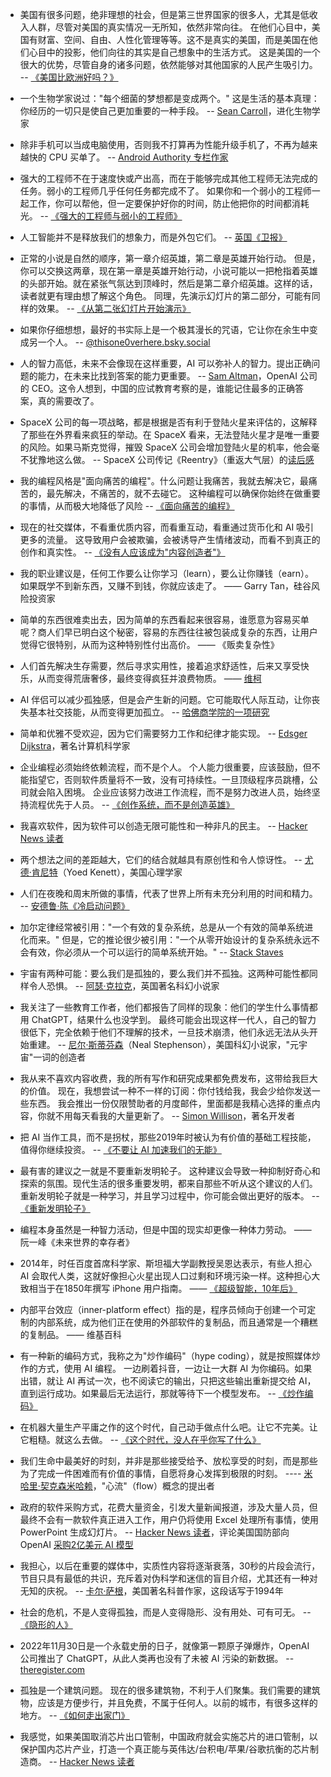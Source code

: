* 美国有很多问题，绝非理想的社会，但是第三世界国家的很多人，尤其是低收入人群，尽管对美国的真实情况一无所知，依然非常向往。
在他们心目中，美国有财富、空间、自由、人性化管理等等。这不是真实的美国，而是美国在他们心目中的投影，他们向往的其实是自己想象中的生活方式。
这是美国的一个很大的优势，尽管自身的诸多问题，依然能够对其他国家的人民产生吸引力。
-- [《美国比欧洲好吗？》](https://walkingtheworld.substack.com/p/us-is-better-than-europe)
* 一个生物学家说过："每个细菌的梦想都是变成两个。" 这是生活的基本真理：你经历的一切只是使自己更加重要的一种手段。
-- [Sean Carroll](https://nautil.us/the-sean-carrolls-explain-the-universe-1171296/)，进化生物学家
* 除非手机可以当成电脑使用，否则我不打算再为性能升级手机了，不再为越来越快的 CPU 买单了。
-- [Android Authority 专栏作家](https://www.androidauthority.com/phone-pc-performance-3504716/)
* 强大的工程师不在于速度快或产出高，而在于能够完成其他工程师无法完成的任务。弱小的工程师几乎任何任务都完成不了。
如果你和一个弱小的工程师一起工作，你可以帮他，但一定要保护好你的时间，防止他把你的时间都消耗光。
-- [《强大的工程师与弱小的工程师》](https://www.seangoedecke.com/weak-engineers/)
* 人工智能并不是释放我们的想象力，而是外包它们。
-- [英国《卫报》](https://www.theguardian.com/technology/2024/nov/16/ai-isnt-about-unleashing-our-imaginations-its-about-outsourcing-them-the-real-purpose-is-profit)
* 正常的小说是自然的顺序，第一章介绍英雄，第二章是英雄开始行动。
但是，你可以交换这两章，现在第一章是英雄开始行动，小说可能以一把枪指着英雄的头部开始。就在紧张气氛达到顶峰时，然后是第二章介绍英雄。这样的话，读者就更有理由想了解这个角色。
同理，先演示幻灯片的第二部分，可能有同样的效果。
-- [《从第二张幻灯片开始演示》](https://tidyfirst.substack.com/p/start-presentations-on-the-second)
* 如果你仔细想想，最好的书实际上是一个极其漫长的咒语，它让你在余生中变成另一个人。
-- [@thisone0verhere.bsky.social](https://bsky.app/profile/thisone0verhere.bsky.social/post/3ld4fibye4s2s)

* 人的智力高低，未来不会像现在这样重要，AI 可以弥补人的智力。提出正确问题的能力，在未来比找到答案的能力更重要。
-- [Sam Altman](https://finance.sina.cn/7x24/2025-01-15/detail-inefaiqy4871246.d.html)，OpenAI 公司的 CEO。这令人想到，中国的应试教育考察的是，谁能记住最多的正确答案，真的需要改了。
* SpaceX 公司的每一项战略，都是根据是否有利于登陆火星来评估的，这解释了那些在外界看来疯狂的举动。在 SpaceX 看来，无法登陆火星才是唯一重要的风险。如果马斯克觉得，摧毁 SpaceX 公司会增加登陆火星的机率，他会毫不犹豫地这么做。
-- SpaceX 公司传记《Reentry》（重返大气层）的[读后感](https://www.thepsmiths.com/p/review-reentry-by-eric-berger)
* 我的编程风格是"面向痛苦的编程"。什么问题让我痛苦，我就去解决它，最痛苦的，最先解决，不痛苦的，就不去碰它。
这种编程可以确保你始终在做重要的事情，从而极大地降低了风险
-- [《面向痛苦的编程》](http://nathanmarz.com/blog/suffering-oriented-programming.html)
* 现在的社交媒体，不看重优质内容，而看重互动，看重通过货币化和 AI 吸引更多的流量。
这导致用户会被欺骗，会被诱导产生情绪波动，而看不到真正的创作和真实性。
-- [《没有人应该成为"内容创造者"》](https://christianheilmann.com/2025/03/12/nobody-should-be-a-content-creator/)
* 我的职业建议是，任何工作要么让你学习（learn），要么让你赚钱（earn）。如果既学不到新东西，又赚不到钱，你就应该走了。
—— Garry Tan，硅谷风险投资家
* 简单的东西很难卖出去，因为简单的东西看起来很容易，谁愿意为容易买单呢？商人们早已明白这个秘密，容易的东西往往被包装成复杂的东西，让用户觉得它很特别，从而为这种特别性付出高价。 —— 《贩卖复杂性》
* 人们首先解决生存需要，然后寻求实用性，接着追求舒适性，后来又享受快乐，从而变得荒唐奢侈，最终变得疯狂并浪费物质。 —— [维柯](https://libquotes.com/giambattista-vico/quote/lbs9r7u)
* AI 伴侣可以减少孤独感，但是会产生新的问题。它可能取代人际互动，让你丧失基本社交技能，从而变得更加孤立。
-- [哈佛商学院的一项研究](https://peakhorse.substack.com/p/empty-calories-of-ai-a-cure-for-loneliness)
* 简单和优雅不受欢迎，因为它们需要努力工作和纪律才能实现。
-- [Edsger Dijkstra](https://github.com/tigerbeetle/tigerbeetle/blob/main/docs/TIGER_STYLE.md)，著名计算机科学家
* 企业编程必须始终依赖流程，而不是个人。
个人能力很重要，应该鼓励，但不能指望它，否则软件质量将不一致，没有可持续性。一旦顶级程序员跳槽，公司就会陷入困境。
企业应该努力改进工作流程，而不是努力改进人员，始终坚持流程优先于人员。
-- [《创作系统，而不是创造英雄》](https://vitonsky.net/blog/2024/10/11/system-approach/)
* 我喜欢软件，因为软件可以创造无限可能性和一种非凡的民主。
-- [Hacker News 读者](https://news.ycombinator.com/item?id=42508594)
* 两个想法之间的差距越大，它们的结合就越具有原创性和令人惊讶性。
-- [尤德·肯尼特](https://thereader.mitpress.mit.edu/the-creativity-hack-no-one-told-you-about-read-the-obits/)（Yoed Kenett），美国心理学家
* 人们在夜晚和周末所做的事情，代表了世界上所有未充分利用的时间和精力。
-- [安德鲁·陈《冷启动问题》](https://andrewchen.com/solve-a-hard-problem-cold-start-problem/)
* 加尔定律经常被引用："一个有效的复杂系统，总是从一个有效的简单系统进化而来。"
但是，它的推论很少被引用："一个从零开始设计的复杂系统永远不会有效，你必须从一个可以运行的简单系统开始。"
-- [Stack Staves](https://www.stackstaves.net/post/2023-12-07-theres-more-to-that/)
* 宇宙有两种可能：要么我们是孤独的，要么我们并不孤独。这两种可能性都同样令人恐惧。
-- [阿瑟·克拉克](https://www.planetary.org/articles/the-fermi-paradox-where-are-all-the-aliens)，英国著名科幻小说家
* 我关注了一些教育工作者，他们都报告了同样的现象：他们的学生什么事情都用 ChatGPT，结果什么也没学到。
最终可能会出现这样一代人，自己的智力很低下，完全依赖于他们不理解的技术，一旦技术崩溃，他们永远无法从头开始重建。
-- [尼尔·斯蒂芬森](https://simonwillison.net/2025/May/18/neal-stephenson/#atom-everything)（Neal Stephenson），美国科幻小说家，"元宇宙"一词的创造者
* 我从来不喜欢内容收费，我的所有写作和研究成果都免费发布，这带给我巨大的价值。
现在，我想尝试一种不一样的订阅：你付钱给我，我会少给你发送一些东西。
我会推出一份仅限赞助者的月度邮件，里面都是我精心选择的重点内容，你就不用每天看我的大量更新了。
-- [Simon Willison](https://simonwillison.net/2025/May/25/sponsors-only-newsletter/)，著名开发者
* 把 AI 当作工具，而不是拐杖，那些2019年时被认为有价值的基础工程技能，值得你继续投资。
-- [《不要让 AI 加速我们的无能》](https://www.slater.dev/accelerated-incompetence/)
* 最有害的建议之一就是不要重新发明轮子。
这种建议会导致一种抑制好奇心和探索的氛围。现代生活的很多重要发明，都来自那些不听从这个建议的人们。
重新发明轮子就是一种学习，并且学习过程中，你可能会做出更好的版本。
-- [《重新发明轮子》](https://endler.dev/2025/reinvent-the-wheel/)
* 编程本身虽然是一种智力活动，但是中国的现实却更像一种体力劳动。
    —— 阮一峰《未来世界的幸存者》
* 2014年，时任百度首席科学家、斯坦福大学副教授吴恩达表示，有些人担心 AI 会取代人类，这就好像担心火星出现人口过剩和环境污染一样。这种担心大致相当于在1850年撰写 iPhone 用户指南。
—— [《超级智能，10年后》](https://www.humanityredefined.com/p/superintelligence10-years-later)

* 内部平台效应（inner-platform effect）指的是，程序员倾向于创建一个可定制的内部系统，成为他们正在使用的外部软件的复制品，而且通常是一个糟糕的复制品。
—— 维基百科
* 有一种新的编码方式，我称之为"炒作编码"（hype coding），就是按照媒体炒作的方式，使用 AI 编程。
一边刷着抖音，一边让一大群 AI 为你编码。如果出错，就让 AI 再试一次，也不阅读它的输出，只把这些输出重新提交给 AI，直到运行成功。如果最后无法运行，那就等待下一个模型发布。
-- [《炒作编码》](https://simonwillison.net/2025/May/31/steve-krouse/)
* 在机器大量生产平庸之作的这个时代，自己动手做点什么吧。让它不完美。让它粗糙。就这么去做。
-- [《这个时代，没人在乎你写了什么》](https://dansinker.com/posts/2025-05-23-who-cares/)
* 我们生命中最美好的时刻，并非是那些接受给予、放松享受的时刻，而是那些为了完成一件困难而有价值的事情，自愿将身心发挥到极限的时刻。
---- [米哈里·契克森米哈赖](https://terriblesoftware.org/2025/04/23/the-hidden-cost-of-ai-coding/)，"心流"（flow）概念的提出者
* 政府的软件采购方式，花费大量资金，引发大量新闻报道，涉及大量人员，但最终不会有一款软件真正进入工作，用户仍将使用 Excel 处理所有事情，使用 PowerPoint 生成幻灯片。
-- [Hacker News 读者](https://news.ycombinator.com/item?id=44294696)，评论美国国防部向 OpenAI [采购2亿美元 AI 模型](https://www.cnbc.com/2025/06/16/openai-wins-200-million-us-defense-contract.html)
* 我担心，以后在重要的媒体中，实质性内容将逐渐衰落，30秒的片段会流行，节目只具有最低的共识，充斥着对伪科学和迷信的盲目介绍，尤其还有一种对无知的庆祝。
-- [卡尔·萨根](https://www.openculture.com/2025/02/carl-sagan-predicts-the-decline-of-america-unable-to-know-whats-true.html)，美国著名科普作家，这段话写于1994年
* 社会的危机，不是人变得孤独，而是人变得隐形、没有用处、可有可无。
-- [《隐形的人》](https://aeon.co/essays/our-crisis-is-not-loneliness-but-human-beings-becoming-invisible)
* 2022年11月30日是一个永载史册的日子，就像第一颗原子弹爆炸，OpenAI 公司推出了 ChatGPT，从此人类再也没有了未被 AI 污染的新数据。
-- [theregister.com](https://www.theregister.com/2025/06/15/ai_model_collapse_pollution/)
* 孤独是一个建筑问题。
现在的很多建筑物，不利于人们聚集。我们需要的建筑物，应该是方便步行，并且免费，不属于任何人。以前的城市，有很多这样的地方。
-- [《如何走出家门》](https://buttondown.com/monteiro/archive/how-to-leave-the-house/)
* 我感觉，如果美国取消芯片出口管制，中国政府就会实施芯片的进口管制，以保护国内芯片产业，打造一个真正能与英伟达/台积电/苹果/谷歌抗衡的芯片制造商。
-- [Hacker News 读者](https://news.ycombinator.com/item?id=44442771)